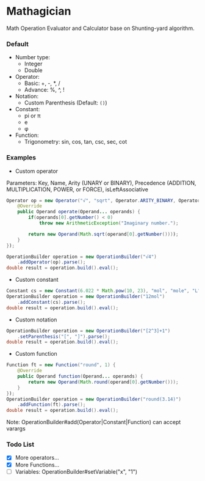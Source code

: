 # Mathagician
Math Operation Evaluator and Calculator base on Shunting-yard algorithm. <br />

### Default
- Number type: 
  - Integer
  - Double
- Operator: 
  - Basic: +, -, *, /
  - Advance: %, ^, !
- Notation: 
  - Custom Parenthesis (Default: `()`)
- Constant: 
  - pi or π
  - e
  - φ
- Function: 
  - Trigonometry: sin, cos, tan, csc, sec, cot
  
### Examples
- Custom operator

Parameters: Key, Name, Arity (UNARY or BINARY),
Precedence (ADDITION, MULTIPLICATION, POWER, or FORCE), isLeftAssociative
```java 
Operator op = new Operator("√", "sqrt", Operator.ARITY_BINARY, Operator.POWER, false){
    @Override
    public Operand operate(Operand... operands) {
        if(operands[0].getNumber() < 0)
            throw new ArithmeticException("Imaginary number.");

        return new Operand(Math.sqrt(operand[0].getNumber())));
    }
});

OperationBuilder operation = new OperationBuilder("√4")
    .addOperator(op).parse();
double result = operation.build().eval();
``` 
- Custom constant

```java 
Constant cs = new Constant(6.022 * Math.pow(10, 23), "mol", "mole", "L");
OperationBuilder operation = new OperationBuilder("12mol")
    .addConstant(cs).parse();
double result = operation.build().eval();
```
- Custom notation

```java 
OperationBuilder operation = new OperationBuilder("[2^3]+1")
    .setParenthesis("[", "]").parse();
double result = operation.build().eval();
```
- Custom function <br />

```java 
Function ft = new Function("round", 1) {
    @Override
    public Operand function(Operand... operands) {
        return new Operand(Math.round(operand[0].getNumber()));
    }
});
OperationBuilder operation = new OperationBuilder("round(3.14)")
    .addFunction(ft).parse();
double result = operation.build().eval();
```
Note: OperationBuilder#add(Operator|Constant|Function) can accept varargs

### Todo List
- [x] More operators...
- [x] More Functions... 
- [ ] Variables: OperationBuilder#setVariable("x", "1")